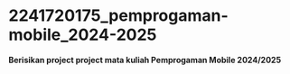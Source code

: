 # 2241720175_pemprogaman-mobile_2024-2025
**Berisikan project project mata kuliah Pemprogaman Mobile 2024/2025**
